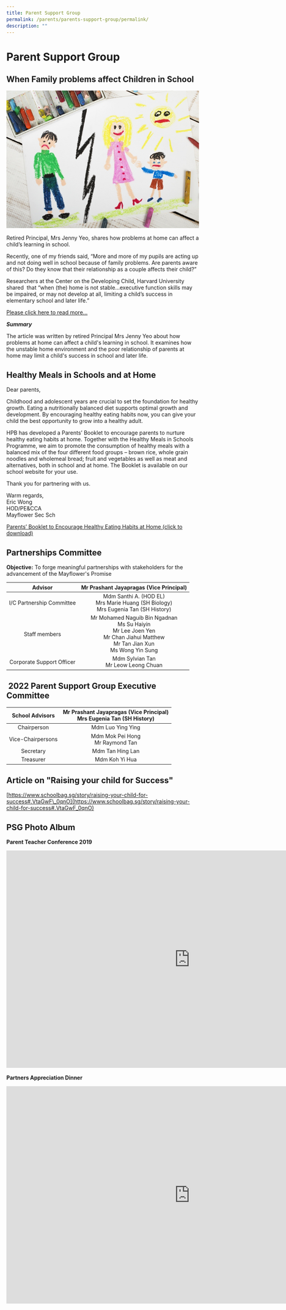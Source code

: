 ```yaml
---
title: Parent Support Group
permalink: /parents/parents-support-group/permalink/
description: ""
---
```

Parent Support Group
====================

When Family problems affect Children in School
----------------------------------------------

![](/images/psg1.jpg)

Retired Principal, Mrs Jenny Yeo, shares how problems at home can affect a child’s learning in school.

Recently, one of my friends said, “More and more of my pupils are acting up and not doing well in school because of family problems. Are parents aware of this? Do they know that their relationship as a couple affects their child?”

Researchers at the Center on the Developing Child, Harvard University shared &nbsp;that “when (the) home is not stable…executive function skills may be impaired, or may not develop at all, limiting a child’s success in elementary school and later life.”

[Please click here to read more...](https://schoolbag.sg/story/when-family-problems-affect-children-in-school#.VZM-OtKqqkp)

_**Summary**_  

The article was written by retired Principal Mrs Jenny Yeo about how problems at home can affect a child's learning in school. It examines how the unstable home environment and the poor relationship of parents at home may limit a child's success in school and later life.

Healthy Meals in Schools and at Home
------------------------------------

Dear parents,

Childhood and adolescent years are crucial to set the foundation for healthy growth. Eating a nutritionally balanced diet supports optimal growth and development. By encouraging healthy eating habits now, you can give your child the best opportunity to grow into a healthy adult.

HPB has developed a Parents’ Booklet to encourage parents to nurture healthy eating habits at home. Together with the Healthy Meals in Schools Programme, we aim to promote the consumption of healthy meals with a balanced mix of the four different food groups – brown rice, whole grain noodles and wholemeal bread; fruit and vegetables as well as meat and alternatives, both in school and at home. The Booklet is available on our school website for your use.

Thank you for partnering with us.

Warm regards,  
Eric Wong  
HOD/PE&amp;CCA  
Mayflower Sec Sch

  
[Parents’ Booklet to Encourage Healthy Eating Habits at Home (click to download)](/files/hpb.pdf)


Partnerships Committee
----------------------

**Objective:**&nbsp;To forge meaningful partnerships with stakeholders for the advancement of the Mayflower's Promise

| Advisor 	| Mr Prashant Jayapragas (Vice Principal) 	|
|:---:	|:---:	|
| I/C Partnership Committee 	| Mdm Santhi A. (HOD EL)<br>Mrs Marie Huang (SH Biology)<br>Mrs Eugenia Tan (SH History) 	|
| Staff members 	| Mr Mohamed Naguib Bin Ngadnan<br>Ms Su Haiyin<br>Mr Lee Joen Yen<br>Mr Chan Jiahui Matthew<br>Mr Tan Jian Xun<br>Ms Wong Yin Sung 	|
| Corporate Support Officer 	| Mdm Sylvian Tan<br>Mr Leow Leong Chuan 	|

&nbsp;2022 Parent Support Group Executive Committee
----------------------------------------------

| School Advisors 	| Mr Prashant Jayapragas (Vice Principal)<br>Mrs Eugenia Tan (SH History) 	|
|:---:	|:---:	|
| Chairperson 	| Mdm Luo Ying Ying 	|
| Vice-Chairpersons 	| Mdm Mok Pei Hong<br>Mr Raymond Tan 	|
| Secretary 	| Mdm Tan Hing Lan 	|
| Treasurer 	| Mdm Koh Yi Hua 	|

Article on "Raising your child for Success"
-------------------------------------------

[https://www.schoolbag.sg/story/raising-your-child-for-success#.VtaGwF\_0qnO](https://www.schoolbag.sg/story/raising-your-child-for-success#.VtaGwF_0qnO)

PSG Photo Album
---------------

**Parent Teacher Conference 2019**
<iframe src="https://docs.google.com/presentation/d/e/2PACX-1vTsayhUAry_cDn09PjK3yiAroLT1Kth8GakKrp8v7d5FkA4j2mGNEtfOnLG05oD_lrXzCI_Pbd2fk3F/embed?start=false&amp;loop=false&amp;delayms=3000" frameborder="0" width="960" height="569" allowfullscreen="true"></iframe>

**Partners Appreciation Dinner**
<iframe allowfullscreen="true" height="569" width="960" frameborder="0" src="https://docs.google.com/presentation/d/e/2PACX-1vSOlP93kKpQz7KAwcMkmU-ff440Qstzxv42-tyteYFBDucrt6YKORsu-GdGPlXHPCeq40AG8GjvoouB/embed?start=false&amp;loop=false&amp;delayms=3000"></iframe>

